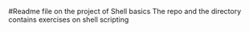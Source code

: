 #Readme file on the project of Shell basics
The repo and the directory contains exercises on shell scripting
